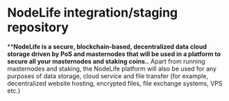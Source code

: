 NodeLife integration/staging repository
=====================================


****NodeLife is a secure, blockchain-based, decentralized data cloud storage driven by PoS and masternodes that will be used in a platform to secure all your masternodes and staking coins..**
Apart from running masternodes and staking, the NodeLife platform will also be used for any purposes of data storage, cloud service and file transfer (for example, decentralized website hosting, encrypted files, file exchange systems, VPS etc.)
